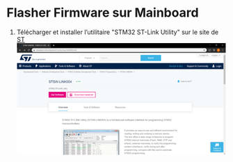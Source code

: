 # Flasher Firmware sur Mainboard
1. Télécharger et installer l’utilitaire "STM32 ST-Link Utility" sur le site de [ST](https://www.st.com/en/development-tools/stsw-link004.html)  <img src="get_st_link_utility.png">  

